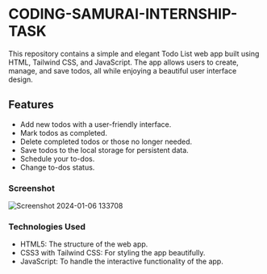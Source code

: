 # CODING-SAMURAI-INTERNSHIP-TASK
This repository contains a simple and elegant Todo List web app built using HTML, Tailwind CSS, and JavaScript. The app allows users to create, manage, and save todos, all while enjoying a beautiful user interface design.

## Features
- Add new todos with a user-friendly interface.
- Mark todos as completed.
- Delete completed todos or those no longer needed.
- Save todos to the local storage for persistent data.
- Schedule your to-dos.
- Change to-dos status.
### Screenshot
![Screenshot 2024-01-06 133708](https://github.com/vishakha-khokhar/CODING-SAMURAI-INTERNSHIP-TASK/assets/78409451/514bc001-716c-4ca8-ae42-2d5cea19c1a3)

### Technologies Used
- HTML5: The structure of the web app.
- CSS3 with Tailwind CSS: For styling the app beautifully.
- JavaScript: To handle the interactive functionality of the app.
